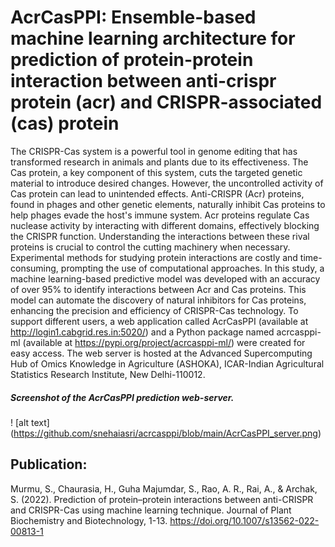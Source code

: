 # AcrCasPPI: Ensemble-based machine learning architecture for prediction of protein-protein interaction between anti-crispr protein (acr) and CRISPR-associated (cas) protein
The CRISPR-Cas system is a powerful tool in genome editing that has transformed research in animals and plants due to its effectiveness. The Cas protein, a key component of this system, cuts the targeted genetic material to introduce desired changes. However, the uncontrolled activity of Cas protein can lead to unintended effects. Anti-CRISPR (Acr) proteins, found in phages and other genetic elements, naturally inhibit Cas proteins to help phages evade the host's immune system. Acr proteins regulate Cas nuclease activity by interacting with different domains, effectively blocking the CRISPR function. Understanding the interactions between these rival proteins is crucial to control the cutting machinery when necessary. Experimental methods for studying protein interactions are costly and time-consuming, prompting the use of computational approaches. In this study, a machine learning-based predictive model was developed with an accuracy of over 95% to identify interactions between Acr and Cas proteins. This model can automate the discovery of natural inhibitors for Cas proteins, enhancing the precision and efficiency of CRISPR-Cas technology. To support different users, a web application called AcrCasPPI (available at  http://login1.cabgrid.res.in:5020/) and a Python package named acrcasppi-ml (available at https://pypi.org/project/acrcasppi-ml/) were created for easy access. The web server is hosted at the Advanced Supercomputing Hub of Omics Knowledge in Agriculture (ASHOKA), ICAR-Indian Agricultural Statistics Research Institute, New Delhi-110012.

##### Screenshot of the AcrCasPPI prediction web-server.
! [alt text] (https://github.com/snehaiasri/acrcasppi/blob/main/AcrCasPPI_server.png)

## Publication:
Murmu, S., Chaurasia, H., Guha Majumdar, S., Rao, A. R., Rai, A., & Archak, S. (2022). Prediction of protein–protein interactions between anti-CRISPR and CRISPR-Cas using machine learning technique. Journal of Plant Biochemistry and Biotechnology, 1-13. 
https://doi.org/10.1007/s13562-022-00813-1
